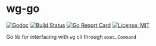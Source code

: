 # wg-go

[![Godoc](http://img.shields.io/badge/godoc-reference-5272b4.svg?style=flat-square)](http://godoc.org/github.com/seankhliao/go-wg)
[![Build Status](https://img.shields.io/travis-ci/seankhliao/go-wg.svg?style=flat-square)](https://travis-ci.org/seankhliao/go-wg)
[![Go Report Card](https://goreportcard.com/badge/github.com/seankhliao/go-wg?style=flat-square)](https://goreportcard.com/report/github.com/seankhliao/go-wg)
[![License: MIT](https://img.shields.io/badge/License-MIT-blue.svg?longCache=true&style=flat-square)](LICENSE)

Go lib for interfacing with `wg` cli through `exec.Command`
